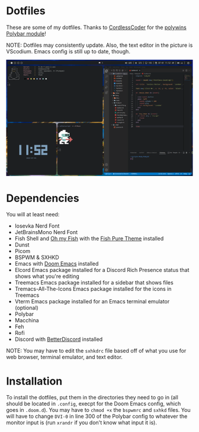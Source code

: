 # Dotfiles
These are some of my dotfiles.
Thanks to [CordlessCoder](https://github.com/CordlessCoder) for the [polywins Polybar module](https://github.com/CordlessCoder/polywins.py)!

NOTE: Dotfiles may consistently update. Also, the text editor in the picture is VScodium. Emacs config is still up to date, though.

![Preview](Preview.png)

# Dependencies
You will at least need:

* Iosevka Nerd Font
* JetBrainsMono Nerd Font
* Fish Shell and [Oh my Fish](https://github.com/oh-my-fish/oh-my-fish) with the [Fish Pure Theme](https://github.com/pure-fish/pure) installed
* Dunst
* Picom
* BSPWM & SXHKD
* Emacs with [Doom Emacs](https://github.com/doomemacs/doomemacs) installed 
* Elcord Emacs package installed for a Discord Rich Presence status that shows what you're editing
* Treemacs Emacs package installed for a sidebar that shows files
* Tremacs-All-The-Icons Emacs package installed for the icons in Treemacs 
* Vterm Emacs package installed for an Emacs terminal emulator (optional)
* Polybar
* Macchina
* Feh
* Rofi
* Discord with [BetterDiscord](https://github.com/BetterDiscord/BetterDiscord) installed

NOTE: You may have to edit the `sxhkdrc` file based off of what you use for web browser, terminal emulator, and text editor.

# Installation
To install the dotfiles, put them in the directories they need to go in (all should be located in `.config`, execpt for the Doom Emacs config, which goes in `.doom.d`). You may have to `chmod +x` the `bspwmrc` and `sxhkd` files. You will have to change `DVI-0` in line 300 of the Polybar config to whatever the monitor input is (run `xrandr` if you don't know what input it is).

